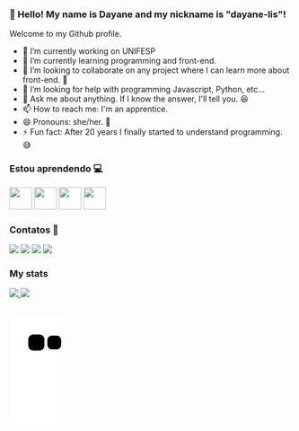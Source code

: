 ### 👋 Hello! My name is Dayane and my nickname is "dayane-lis"!
Welcome to my Github profile.

<!--
**dayane-lis/dayane-lis** is a ✨ _special_ ✨ repository because its `README.md` (this file) appears on your GitHub profile.

Here are some ideas to get you started:
-->

- 🔭 I’m currently working on UNIFESP
- 🌱 I’m currently learning programming and front-end. 
- 👯 I’m looking to collaborate on any project where I can learn more about front-end. :raising_hand:
- 🤔 I’m looking for help with programming Javascript, Python, etc...
- 💬 Ask me about anything. If I know the answer, I'll tell you. :laughing:
- 📫 How to reach me: I'm an apprentice. 
- 😄 Pronouns: she/her. :woman:
- ⚡ Fun fact: After 20 years I finally started to understand programming. :sweat_smile:


### Estou aprendendo :computer: 

<img src="https://cdn.jsdelivr.net/gh/devicons/devicon/icons/html5/html5-original-wordmark.svg" width="40" height="40"/> <img src="https://cdn.jsdelivr.net/gh/devicons/devicon/icons/css3/css3-original-wordmark.svg" width="40" height="40"/> <img src="https://cdn.jsdelivr.net/gh/devicons/devicon/icons/javascript/javascript-original.svg" width="40" height="40"/> <img src="https://cdn.jsdelivr.net/gh/devicons/devicon/icons/linux/linux-original.svg" width="40" height="40"/>




### Contatos :e-mail:

<div>
<a href="https://instagram.com/dayane_lis" target="_blank"><img src="https://img.shields.io/badge/-Instagram-%23E4405F?style=for-the-badge&logo=instagram&logoColor=white" target="_blank"></a>
<a href="https://www.twitch.tv/dayanelis" target="_blank"><img src="https://img.shields.io/badge/Twitch-9146FF?style=for-the-badge&logo=twitch&logoColor=white" target="_blank"></a>
<a href = "mailto:day.nemesis@gmail.com"><img src="https://img.shields.io/badge/Gmail-D14836?style=for-the-badge&logo=gmail&logoColor=white" target="_blank"></a>
<a href="https://www.linkedin.com/in/dayane-silva-0a41b755" target="_blank"><img src="https://img.shields.io/badge/-LinkedIn-%230077B5?style=for-the-badge&logo=linkedin&logoColor=white" target="_blank"></a>   
</div>



### My stats 
<div>
  <a href="https://github.com/dayane-lis">
  <img height="180em" src="https://github-readme-stats.vercel.app/api?username=dayane-lis&show_icons=true&theme=panda&include_all_commits=true&count_private=true"/>
  <img height="160em" src="https://github-readme-stats.vercel.app/api/top-langs/?username=dayane-lis&layout=compact&langs_count=7&theme=panda"/>
</div>
  
  
  ## 
  
  ![Snake animation](https://github.com/dayane-lis/dayane-lis/blob/output/github-contribution-grid-snake.svg)
